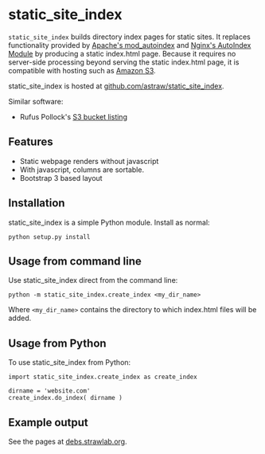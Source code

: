 # static_site_index

`static_site_index` builds directory index pages for static sites. It
replaces functionality provided by [Apache's mod_autoindex](http://httpd.apache.org/docs/trunk/mod/mod_autoindex.html)
and [Nginx's AutoIndex Module](http://nginx.org/en/docs/http/ngx_http_autoindex_module.html) by producing a static index.html page. Because it requires no server-side processing beyond serving the static index.html page, it is compatible with hosting such as [Amazon S3](http://docs.aws.amazon.com/AmazonS3/latest/dev/HowDoIWebsiteConfiguration.html).

static_site_index is hosted at [github.com/astraw/static_site_index](https://github.com/astraw/static_site_index).

Similar software:

* Rufus Pollock's [S3 bucket listing](https://github.com/rgrp/s3-bucket-listing)

## Features

* Static webpage renders without javascript
* With javascript, columns are sortable.
* Bootstrap 3 based layout

## Installation

static_site_index is a simple Python module. Install as normal:

    python setup.py install

## Usage from command line

Use static_site_index direct from the command line:

    python -m static_site_index.create_index <my_dir_name>

Where `<my_dir_name>` contains the directory to which index.html files
will be added.

## Usage from Python

To use static_site_index from Python:

    import static_site_index.create_index as create_index

    dirname = 'website.com'
    create_index.do_index( dirname )

## Example output

See the pages at [debs.strawlab.org](http://debs.strawlab.org/).
